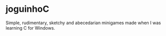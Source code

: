 # joguinhoC
Simple, rudimentary, sketchy and abecedarian minigames made when I was learning C for Windows.
